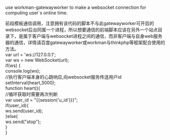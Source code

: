 use workman-gatewayworker to make a websocket connection for computing user`s online time.

前段模板通信调用，注意拥有该代码的脚本不与此gatewayworker可开启的websocket后台同属一个进程，所以想要通信的前端脚本应该在另外一个站点目录下，是属于客户端与websocket进程之间的通信，而非客户端与自身web服务器的通信，详情请百度gatewayworker或workman与thinkphp等框架配合使用的方法。  
var url = 'ws://127.0.0.1';    
            var ws = new WebSocket(url);  
            if(ws) {  
                console.log(ws);  
                //执行客户端本身的心跳响应,向websocket服务传送用户id  
                setInterval(heart,3000);  
                function heart(){  
                    //循环获取时需要再次判断  
                    var user_id = "{{session('u_id')}}";  
                    if(user_id){  
                        ws.send(user_id);  
                    }else{  
                        ws.send("stop");  
                    }  
                }
